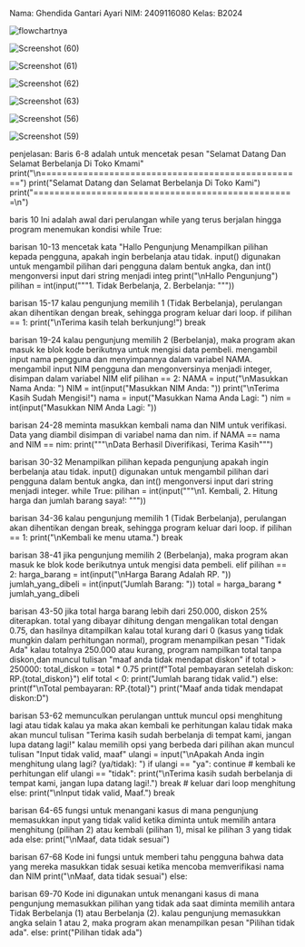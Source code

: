 Nama: Ghendida Gantari Ayari
NIM: 2409116080
Kelas: B2024


![flowchartnya](https://github.com/user-attachments/assets/6a07ea6c-fe7f-4d84-9318-70fa5fca1f71)


![Screenshot (60)](https://github.com/user-attachments/assets/c528f743-bc7d-4b07-b9e1-b8afb996d805)


![Screenshot (61)](https://github.com/user-attachments/assets/bc554fe6-a08c-4517-b8fa-24584af22110)


![Screenshot (62)](https://github.com/user-attachments/assets/d1b41f8a-83db-494c-a408-b8c701007f4e)


![Screenshot (63)](https://github.com/user-attachments/assets/959fc30f-caeb-41ff-86d8-64827a426112)


![Screenshot (56)](https://github.com/user-attachments/assets/aa6f245b-3683-4d86-bea4-402492920952)


![Screenshot (59)](https://github.com/user-attachments/assets/3dc5014c-f3f9-461b-afd8-811a4031e31f)



penjelasan:
Baris 6-8 adalah untuk mencetak pesan "Selamat Datang Dan Selamat Berbelanja Di Toko Kmami"
print("\n==================================================")
print("Selamat Datang dan Selamat Berbelanja Di Toko Kami")
print("==================================================\n")


baris 10
Ini adalah awal dari perulangan while yang terus berjalan hingga program menemukan kondisi
while True:


barisan 10-13
mencetak kata "Hallo Pengunjung Menampilkan pilihan kepada pengguna, apakah ingin berbelanja atau tidak. input()
digunakan untuk mengambil pilihan dari pengguna dalam bentuk angka, dan int() mengonversi input dari string menjadi integ
print("\nHallo Pengunjung")
    pilihan = int(input("""1. Tidak Berbelanja,
2. Berbelanja: """))


barisan 15-17
kalau pengunjung memilih 1 (Tidak Berbelanja), perulangan akan dihentikan dengan break, sehingga program keluar dari loop.
if pilihan == 1:
        print("\nTerima kasih telah berkunjung!")
        break 


barisan 19-24
kalau pengunjung memilih 2 (Berbelanja), maka program akan masuk ke blok kode berikutnya untuk mengisi data pembeli.
mengambil input nama pengguna dan menyimpannya dalam variabel NAMA.
mengambil input NIM pengguna dan mengonversinya menjadi integer, disimpan dalam variabel NIM
elif pilihan == 2:
        NAMA = input("\nMasukkan Nama Anda: ")
        NIM = int(input("Masukkan NIM Anda: "))
        print("\nTerima Kasih Sudah Mengisi!")
        nama = input("Masukkan Nama Anda Lagi: ")
        nim = int(input("Masukkan NIM Anda Lagi: "))


barisan 24-28
meminta masukkan kembali nama dan NIM untuk verifikasi. Data yang diambil disimpan di variabel nama dan nim.
if NAMA == nama and NIM == nim:
            print("""\nData Berhasil Diverifikasi,
Terima Kasih""")


barisan 30-32
Menampilkan pilihan kepada pengunjung apakah ingin berbelanja atau tidak. 
input() digunakan untuk mengambil pilihan dari pengguna dalam bentuk angka, 
dan int() mengonversi input dari string menjadi integer.
 while True:
                pilihan = int(input("""\n1. Kembali,
2. Hitung harga dan jumlah barang saya!: """))


barisan 34-36
kalau pengunjung memilih 1 (Tidak Berbelanja),
perulangan akan dihentikan dengan break, sehingga program keluar dari loop.
if pilihan == 1:
                    print("\nKembali ke menu utama.")
                    break


barisan 38-41
jika pengunjung memilih 2 (Berbelanja), 
maka program akan masuk ke blok kode berikutnya untuk mengisi data pembeli.
elif pilihan == 2:
                    harga_barang = int(input("\nHarga Barang Adalah RP. "))
                    jumlah_yang_dibeli = int(input("Jumlah Barang: "))
                    total = harga_barang * jumlah_yang_dibeli


barisan 43-50
jika total harga barang lebih dari 250.000, 
diskon 25% diterapkan. 
total yang dibayar dihitung dengan mengalikan total dengan 0.75, dan hasilnya ditampilkan
kalau total kurang dari 0 (kasus yang tidak mungkin dalam perhitungan normal), program menampilkan pesan "Tidak Ada"
kalau totalnya 250.000 atau kurang, program nampilkan total tanpa diskon,dan muncul tulisan "maaf anda tidak mendapat diskon"
 if total > 250000:
                        total_diskon = total * 0.75
                        print(f"Total pembayaran setelah diskon: RP.{total_diskon}")
                    elif total < 0:
                        print("Jumlah barang tidak valid.")
                    else:
                        print(f"\nTotal pembayaran: RP.{total}")
                        print("Maaf anda tidak mendapat diskon:D")


barisan 53-62
memunculkan perulangan unttuk muncul opsi menghitung lagi atau tidak
kalau ya maka akan kembali ke perhitungan
kalau tidak maka akan muncul tulisan "Terima kasih sudah berbelanja di tempat kami, jangan lupa datang lagi!"
kalau memilih opsi yang berbeda dari pilihan akan muncul tulisan "Input tidak valid, maaf"
ulangi = input("\nApakah Anda ingin menghitung ulang lagi? (ya/tidak): ")
if ulangi == "ya":
                        continue  # kembali ke perhitungan
                    elif ulangi == "tidak":
                        print("\nTerima kasih sudah berbelanja di tempat kami, jangan lupa datang lagi!.")
                        break  # keluar dari loop menghitung
                    else:
                        print("\nInput tidak valid, Maaf.")
                        break
                        

barisan 64-65
fungsi untuk menangani kasus di mana pengunjung memasukkan input yang tidak valid ketika 
diminta untuk memilih antara menghitung (pilihan 2) atau kembali (pilihan 1), misal ke pilihan 3 yang tidak ada
else:
            print("\nMaaf, data tidak sesuai")


barisan 67-68
 Kode ini fungsi untuk memberi tahu pengguna bahwa data yang mereka masukkan tidak sesuai ketika mencoba memverifikasi nama dan NIM
print("\nMaaf, data tidak sesuai")
    else:


barisan 69-70
Kode ini digunakan untuk menangani kasus di mana pengunjung memasukkan pilihan yang tidak ada saat diminta memilih antara Tidak Berbelanja (1) 
atau Berbelanja (2). kalau pengunjung memasukkan angka selain 1 atau 2, maka program akan menampilkan pesan "Pilihan tidak ada".
else:
        print("Pilihan tidak ada")


